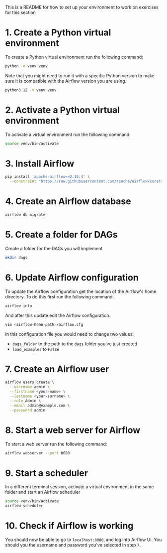 
This is a README for how to set up your environment to work on exercises for this section

# 1. Create a Python virtual environment

To create a Python virtual environment run the following command:

```sh
python -m venv venv
```

Note that you might need to run it with a specific Python version to make sure it is compatible with the Airflow version you are using.

```sh
python3.12 -m venv venv
```

# 2. Activate a Python virtual environment

To activate a virtual environment run the following command:

```sh
source venv/bin/activate
```

# 3. Install Airflow


```sh
pip install 'apache-airflow==2.10.4' \
  --constraint "https://raw.githubusercontent.com/apache/airflow/constraints-2.10.4/constraints-3.12.txt"
```

# 4. Create an Airflow database


```sh
airflow db migrate
```

# 5. Create a folder for DAGs

Create a folder for the DAGs you will implement

```sh
mkdir dags
```

# 6. Update Airflow configuration

To update the Airflow configuration get the location of the Airflow's home directory. To do this first run the following command.

```sh
airflow info
```

And after this update edit the Airflow configuration.

```sh
vim <airflow-home-path>/airflow.cfg
```

In this configuration file you would need to change two values:

* `dags_folder` to the path to the `dags` folder you've just created
* `load_examples` to `False`


# 7. Create an Airflow user

```sh
airflow users create \
  --username admin \
  --firstname <your-name> \
  --lastname <your-surname> \
  --role Admin \
  --email admin@example.com \
  --password admin
```


# 8. Start a web server for Airflow

To start a web server run the following command:

```sh
airflow webserver --port 8080
```

# 9. Start a scheduler

In a different terminal session, activate a virtual environment in the same folder and start an Airflow scheduler

```sh
source venv/bin/activate
airflow scheduler
```

# 10. Check if Airflow is working

You should now be able to go to `localhost:8080`, and log into Airflow UI. You should you the username and password you've selected in step `7`.
